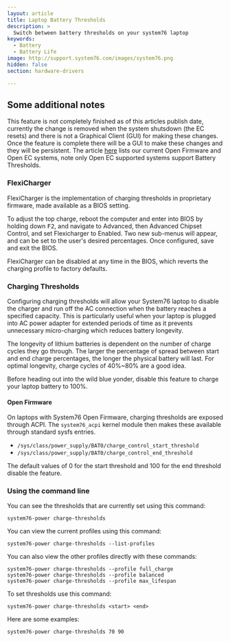 ```yaml
---
layout: article
title: Laptop Battery Thresholds
description: >
  Switch between battery thresholds on your system76 laptop
keywords:
  - Battery
  - Battery Life
image: http://support.system76.com/images/system76.png
hidden: false
section: hardware-drivers

---
```


## Some additional notes	

This feature is not completely finished as of this articles publish date, currently the change is removed when the system shutsdown (the EC resets) and there is not a Graphical Client (GUI) for making these changes. Once the feature is complete there will be a GUI to make these changes and they will be persistent. The article [here](/articles/open-firmware-system-list.md) lists our current Open Firmware and Open EC systems, note only Open EC supported systems support Battery Thresholds.

### FlexiCharger

FlexiCharger is the implementation of charging thresholds in proprietary
firmware, made available as a BIOS setting.

To adjust the top charge, reboot the computer and enter into BIOS by holding
down <kbd>F2</kbd>, and navigate to Advanced, then Advanced Chipset Control,
and set Flexicharger to Enabled. Two new sub-menus will appear, and can be set
to the user's desired percentages. Once configured, save and exit the BIOS.

FlexiCharger can be disabled at any time in the BIOS, which reverts the
charging profile to factory defaults.

### Charging Thresholds

Configuring charging thresholds will allow your System76 laptop to disable the
charger and run off the AC connection when the battery reaches a specified
capacity. This is particularly useful when your laptop is plugged into AC power
adapter for extended periods of time as it prevents unnecessary micro-charging
which reduces battery longevity.

The longevity of lithium batteries is dependent on the number of charge cycles
they go through. The larger the percentage of spread between start and end
charge percentages, the longer the physical battery will last. For optimal
longevity, charge cycles of 40%~80% are a good idea.

Before heading out into the wild blue yonder, disable this feature to charge
your laptop battery to 100%.

#### Open Firmware

On laptops with System76 Open Firmware, charging thresholds are exposed through
ACPI. The `system76_acpi` kernel module then makes these available through
standard sysfs entries.

- `/sys/class/power_supply/BAT0/charge_control_start_threshold`
- `/sys/class/power_supply/BAT0/charge_control_end_threshold`

The default values of 0 for the start threshold and 100 for the end threshold
disable the feature.

### Using the command line

You can see the thresholds that are currently set using this command:

```
system76-power charge-thresholds
```

You can view the current profiles using this command:

```
system76-power charge-thresholds --list-profiles
```

You can also view the other profiles directly with these commands:

```
system76-power charge-thresholds --profile full_charge
system76-power charge-thresholds --profile balanced
system76-power charge-thresholds --profile max_lifespan
```

To set thresholds use this command:

```
system76-power charge-thresholds <start> <end>
```

Here are some examples:

```
system76-power charge-thresholds 70 90
```

